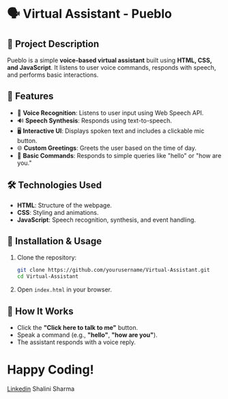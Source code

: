 # 🗣️ Virtual Assistant - Pueblo

## 📌 Project Description
Pueblo is a simple **voice-based virtual assistant** built using **HTML, CSS, and JavaScript**. It listens to user voice commands, responds with speech, and performs basic interactions.

## 🚀 Features
- 🎤 **Voice Recognition**: Listens to user input using Web Speech API.
- 🔊 **Speech Synthesis**: Responds using text-to-speech.
- 🖥️ **Interactive UI**: Displays spoken text and includes a clickable mic button.
- 🌐 **Custom Greetings**: Greets the user based on the time of day.
- 🤖 **Basic Commands**: Responds to simple queries like "hello" or "how are you."

## 🛠️ Technologies Used
- **HTML**: Structure of the webpage.
- **CSS**: Styling and animations.
- **JavaScript**: Speech recognition, synthesis, and event handling.

## 📖 Installation & Usage
1. Clone the repository:
   ```bash
   git clone https://github.com/yourusername/Virtual-Assistant.git
   cd Virtual-Assistant
   ```
2. Open `index.html` in your browser.

## 🎤 How It Works
- Click the **"Click here to talk to me"** button.
- Speak a command (e.g., **"hello"**, **"how are you"**).
- The assistant responds with a voice reply.

# Happy Coding!
[Linkedin](https://www.linkedin.com/in/shalini-sharma-8b9b15200/)
Shalini Sharma


